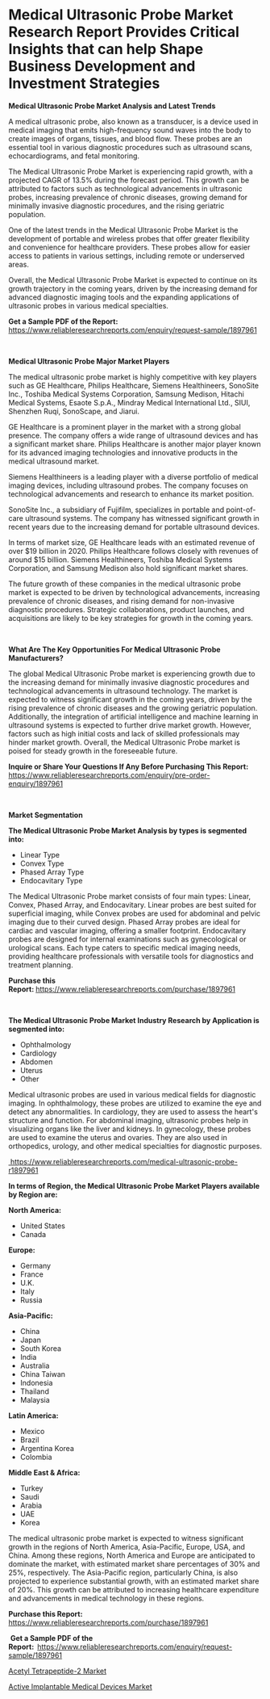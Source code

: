 <p><h1>Medical Ultrasonic Probe Market Research Report Provides Critical Insights that can help Shape Business Development and Investment Strategies</h1></p><p><strong>Medical Ultrasonic Probe Market Analysis and Latest Trends</strong></p>
<p><p>A medical ultrasonic probe, also known as a transducer, is a device used in medical imaging that emits high-frequency sound waves into the body to create images of organs, tissues, and blood flow. These probes are an essential tool in various diagnostic procedures such as ultrasound scans, echocardiograms, and fetal monitoring.</p><p>The Medical Ultrasonic Probe Market is experiencing rapid growth, with a projected CAGR of 13.5% during the forecast period. This growth can be attributed to factors such as technological advancements in ultrasonic probes, increasing prevalence of chronic diseases, growing demand for minimally invasive diagnostic procedures, and the rising geriatric population.</p><p>One of the latest trends in the Medical Ultrasonic Probe Market is the development of portable and wireless probes that offer greater flexibility and convenience for healthcare providers. These probes allow for easier access to patients in various settings, including remote or underserved areas.</p><p>Overall, the Medical Ultrasonic Probe Market is expected to continue on its growth trajectory in the coming years, driven by the increasing demand for advanced diagnostic imaging tools and the expanding applications of ultrasonic probes in various medical specialties.</p></p>
<p><strong>Get a Sample PDF of the Report:&nbsp;</strong> <a href="https://www.reliableresearchreports.com/enquiry/request-sample/1897961">https://www.reliableresearchreports.com/enquiry/request-sample/1897961</a></p>
<p>&nbsp;</p>
<p><strong>Medical Ultrasonic Probe Major Market Players</strong></p>
<p><p>The medical ultrasonic probe market is highly competitive with key players such as GE Healthcare, Philips Healthcare, Siemens Healthineers, SonoSite Inc., Toshiba Medical Systems Corporation, Samsung Medison, Hitachi Medical Systems, Esaote S.p.A., Mindray Medical International Ltd., SIUI, Shenzhen Ruqi, SonoScape, and Jiarui. </p><p>GE Healthcare is a prominent player in the market with a strong global presence. The company offers a wide range of ultrasound devices and has a significant market share. Philips Healthcare is another major player known for its advanced imaging technologies and innovative products in the medical ultrasound market.</p><p>Siemens Healthineers is a leading player with a diverse portfolio of medical imaging devices, including ultrasound probes. The company focuses on technological advancements and research to enhance its market position.</p><p>SonoSite Inc., a subsidiary of Fujifilm, specializes in portable and point-of-care ultrasound systems. The company has witnessed significant growth in recent years due to the increasing demand for portable ultrasound devices.</p><p>In terms of market size, GE Healthcare leads with an estimated revenue of over $19 billion in 2020. Philips Healthcare follows closely with revenues of around $15 billion. Siemens Healthineers, Toshiba Medical Systems Corporation, and Samsung Medison also hold significant market shares.</p><p>The future growth of these companies in the medical ultrasonic probe market is expected to be driven by technological advancements, increasing prevalence of chronic diseases, and rising demand for non-invasive diagnostic procedures. Strategic collaborations, product launches, and acquisitions are likely to be key strategies for growth in the coming years.</p></p>
<p>&nbsp;</p>
<p><strong>What Are The Key Opportunities For Medical Ultrasonic Probe Manufacturers?</strong></p>
<p><p>The global Medical Ultrasonic Probe market is experiencing growth due to the increasing demand for minimally invasive diagnostic procedures and technological advancements in ultrasound technology. The market is expected to witness significant growth in the coming years, driven by the rising prevalence of chronic diseases and the growing geriatric population. Additionally, the integration of artificial intelligence and machine learning in ultrasound systems is expected to further drive market growth. However, factors such as high initial costs and lack of skilled professionals may hinder market growth. Overall, the Medical Ultrasonic Probe market is poised for steady growth in the foreseeable future.</p></p>
<p><strong>Inquire or Share Your Questions If Any Before Purchasing This Report:</strong> <a href="https://www.reliableresearchreports.com/enquiry/pre-order-enquiry/1897961">https://www.reliableresearchreports.com/enquiry/pre-order-enquiry/1897961</a></p>
<p>&nbsp;</p>
<p><strong>Market Segmentation</strong></p>
<p><strong>The Medical Ultrasonic Probe Market Analysis by types is segmented into:</strong></p>
<p><ul><li>Linear Type</li><li>Convex Type</li><li>Phased Array Type</li><li>Endocavitary Type</li></ul></p>
<p><p>The Medical Ultrasonic Probe market consists of four main types: Linear, Convex, Phased Array, and Endocavitary. Linear probes are best suited for superficial imaging, while Convex probes are used for abdominal and pelvic imaging due to their curved design. Phased Array probes are ideal for cardiac and vascular imaging, offering a smaller footprint. Endocavitary probes are designed for internal examinations such as gynecological or urological scans. Each type caters to specific medical imaging needs, providing healthcare professionals with versatile tools for diagnostics and treatment planning.</p></p>
<p><strong>Purchase this Report:&nbsp;</strong><a href="https://www.reliableresearchreports.com/purchase/1897961">https://www.reliableresearchreports.com/purchase/1897961</a></p>
<p>&nbsp;</p>
<p><strong>The Medical Ultrasonic Probe Market Industry Research by Application is segmented into:</strong></p>
<p><ul><li>Ophthalmology</li><li>Cardiology</li><li>Abdomen</li><li>Uterus</li><li>Other</li></ul></p>
<p><p>Medical ultrasonic probes are used in various medical fields for diagnostic imaging. In ophthalmology, these probes are utilized to examine the eye and detect any abnormalities. In cardiology, they are used to assess the heart's structure and function. For abdominal imaging, ultrasonic probes help in visualizing organs like the liver and kidneys. In gynecology, these probes are used to examine the uterus and ovaries. They are also used in orthopedics, urology, and other medical specialties for diagnostic purposes.</p></p>
<p><a href="https://www.reliableresearchreports.com/medical-ultrasonic-probe-r1897961">&nbsp;https://www.reliableresearchreports.com/medical-ultrasonic-probe-r1897961</a></p>
<p><strong>In terms of Region, the Medical Ultrasonic Probe Market Players available by Region are:</strong></p>
<p>
    <p> <strong> North America: </strong>
        <ul>
            <li>United States</li>
            <li>Canada</li>
        </ul>
        </p> 
    <p> <strong> Europe: </strong>
        <ul>
            <li>Germany</li>
            <li>France</li>
            <li>U.K.</li>
            <li>Italy</li>
            <li>Russia</li>
        </ul>
        </p> 
    <p> <strong> Asia-Pacific: </strong>
        <ul>
            <li>China</li>
            <li>Japan</li>
            <li>South Korea</li>
            <li>India</li>
            <li>Australia</li>
            <li>China Taiwan</li>
            <li>Indonesia</li>
            <li>Thailand</li>
            <li>Malaysia</li>
        </ul>
        </p> 
    <p> <strong> Latin America: </strong>
        <ul>
            <li>Mexico</li>
            <li>Brazil</li>
            <li>Argentina Korea</li>
            <li>Colombia</li>
        </ul>
        </p> 
    <p> <strong> Middle East & Africa: </strong>
        <ul>
            <li>Turkey</li>
            <li>Saudi</li>
            <li>Arabia</li>
            <li>UAE</li>
            <li>Korea</li>
        </ul>
    </p>
    </p>
<p><p>The medical ultrasonic probe market is expected to witness significant growth in the regions of North America, Asia-Pacific, Europe, USA, and China. Among these regions, North America and Europe are anticipated to dominate the market, with estimated market share percentages of 30% and 25%, respectively. The Asia-Pacific region, particularly China, is also projected to experience substantial growth, with an estimated market share of 20%. This growth can be attributed to increasing healthcare expenditure and advancements in medical technology in these regions.</p></p>
<p><strong>Purchase this Report: </strong><a href="https://www.reliableresearchreports.com/purchase/1897961">https://www.reliableresearchreports.com/purchase/1897961</a></p>
<p>&nbsp;<strong>Get a Sample PDF of the Report:&nbsp;&nbsp;</strong><a href="https://www.reliableresearchreports.com/enquiry/request-sample/1897961">https://www.reliableresearchreports.com/enquiry/request-sample/1897961</a></p>
<p><strong></strong></p>
<p><p><a href="https://issuu.com/reportprime-2/docs/acetyl-tetrapeptide-2-market-size-2030.pptx">Acetyl Tetrapeptide-2 Market</a></p><p><a href="https://github.com/lbird53714/Market-Research-Report-List-4/blob/main/active-implantable-medical-devices-market.md">Active Implantable Medical Devices Market</a></p></p>